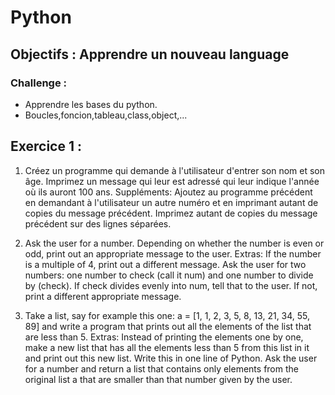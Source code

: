 # Python

## Objectifs : Apprendre un nouveau language

### Challenge : 

- Apprendre les bases du python.
- Boucles,foncion,tableau,class,object,...

## Exercice 1 : 

1. Créez un programme qui demande à l'utilisateur d'entrer son nom et son âge. Imprimez un message qui leur est adressé qui leur indique l'année où ils auront 100 ans.
Suppléments:
Ajoutez au programme précédent en demandant à l'utilisateur un autre numéro et en imprimant autant de copies du message précédent.
Imprimez autant de copies du message précédent sur des lignes séparées.

2. Ask the user for a number. Depending on whether the number is even or odd, print out an appropriate message to the user. 
Extras:
If the number is a multiple of 4, print out a different message.
Ask the user for two numbers: one number to check (call it num) and one number to divide by (check). If check divides evenly into num, tell that to the user. If not, print a different appropriate message.

3. Take a list, say for example this one:
a = [1, 1, 2, 3, 5, 8, 13, 21, 34, 55, 89]
and write a program that prints out all the elements of the list that are less than 5.
Extras:
Instead of printing the elements one by one, make a new list that has all the elements less than 5 from this list in it and print out this new list.
Write this in one line of Python.
Ask the user for a number and return a list that contains only elements from the original list a that are smaller than that number given by the user.